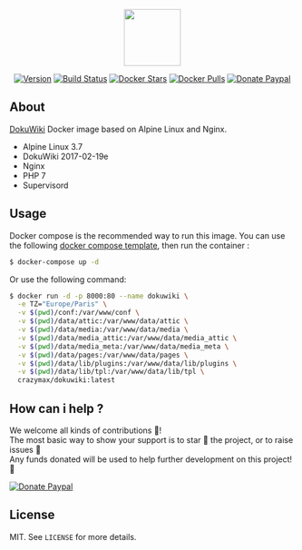 <p align="center"><a href="https://github.com/crazy-max/docker-dokuwiki" target="_blank"><img height="100"src="https://raw.githubusercontent.com/crazy-max/docker-dokuwiki/master/res/dokuwiki_docker.png"></a></p>

<p align="center">
  <a href="https://microbadger.com/images/crazymax/dokuwiki"><img src="https://images.microbadger.com/badges/version/crazymax/dokuwiki.svg?style=flat-square" alt="Version"></a>
  <a href="https://travis-ci.org/crazy-max/docker-dokuwiki"><img src="https://img.shields.io/travis/crazy-max/docker-dokuwiki/master.svg?style=flat-square" alt="Build Status"></a>
  <a href="https://hub.docker.com/r/crazymax/dokuwiki/"><img src="https://img.shields.io/docker/stars/crazymax/dokuwiki.svg?style=flat-square" alt="Docker Stars"></a>
  <a href="https://hub.docker.com/r/crazymax/dokuwiki/"><img src="https://img.shields.io/docker/pulls/crazymax/dokuwiki.svg?style=flat-square" alt="Docker Pulls"></a>
  <a href="https://www.paypal.com/cgi-bin/webscr?cmd=_s-xclick&hosted_button_id=USUQWRGP52U7N"><img src="https://img.shields.io/badge/donate-paypal-7057ff.svg?style=flat-square" alt="Donate Paypal"></a>
</p>

## About

[DokuWiki](https://www.dokuwiki.org/dokuwiki) Docker image based on Alpine Linux and Nginx.

* Alpine Linux 3.7
* DokuWiki 2017-02-19e
* Nginx
* PHP 7
* Supervisord

## Usage

Docker compose is the recommended way to run this image. You can use the following [docker compose template](docker-compose.yml), then run the container :

```bash
$ docker-compose up -d
```

Or use the following command:

```bash
$ docker run -d -p 8000:80 --name dokuwiki \
  -e TZ="Europe/Paris" \
  -v $(pwd)/conf:/var/www/conf \
  -v $(pwd)/data/attic:/var/www/data/attic \
  -v $(pwd)/data/media:/var/www/data/media \
  -v $(pwd)/data/media_attic:/var/www/data/media_attic \
  -v $(pwd)/data/media_meta:/var/www/data/media_meta \
  -v $(pwd)/data/pages:/var/www/data/pages \
  -v $(pwd)/data/lib/plugins:/var/www/data/lib/plugins \
  -v $(pwd)/data/lib/tpl:/var/www/data/lib/tpl \
  crazymax/dokuwiki:latest
```

## How can i help ?

We welcome all kinds of contributions :raised_hands:!<br />
The most basic way to show your support is to star :star2: the project, or to raise issues :speech_balloon:<br />
Any funds donated will be used to help further development on this project! :gift_heart:

[![Donate Paypal](https://raw.githubusercontent.com/crazy-max/docker-dokuwiki/master/res/paypal.png)](https://www.paypal.com/cgi-bin/webscr?cmd=_s-xclick&hosted_button_id=USUQWRGP52U7N)

## License

MIT. See `LICENSE` for more details.
